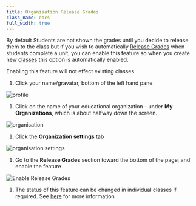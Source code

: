 ```yaml
---
title: Organisation Release Grades
class_name: docs
full_width: true
---
```


By default Students are not shown the grades until you decide to release them to the class but if you wish to automatically [Release Grades](/docs/classes/monitor/grading#releasegrades) when students complete a unit, you can enable this feature so when you create new [classes](/docs/classes/classmanagement/create-class/) this option is automatically enabled.

Enabling this feature will not effect existing classes

1. Click your name/gravatar, bottom of the left hand pane
<img alt="profile" src="/img/docs/class_administration/profilepic.png" class="simple"/>

1. Click on the name of your  educational organization - under **My Organizations**, which is about halfway down the screen. 
<img alt="organisation" src="/img/docs/class_administration/addteachers/myschoolorg.png" class="simple"/>

1. Click the **Organization settings** tab 
<img alt="organisation settings" src="/img/docs/manage_organization/orgsettingstab.png" class="simple"/>

1. Go to the **Release Grades** section toward the  bottom of the page, and enable the feature
<img alt="Enable Release Grades" src="/img/docs/manage_organization/xxxx.png" class="simple"/>

1. The status of this feature can be changed in individual classes if required. See [here](/docs/classes/monitor/grading#releasegradesstatus) for more information
